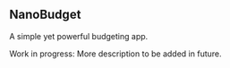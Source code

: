 ## NanoBudget
A simple yet powerful budgeting app.

Work in progress: More description to be added in future.
